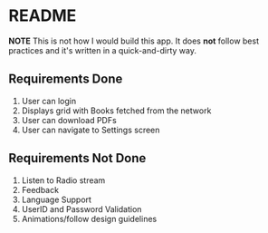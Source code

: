 # README

**NOTE** This is not how I would build this app. It does **not** follow best practices and it's written in a quick-and-dirty way. 

## Requirements Done
1. User can login
2. Displays grid with Books fetched from the network
3. User can download PDFs
4. User can navigate to Settings screen


## Requirements Not Done
1. Listen to Radio stream
2. Feedback
3. Language Support
4. UserID and Password Validation
5. Animations/follow design guidelines
